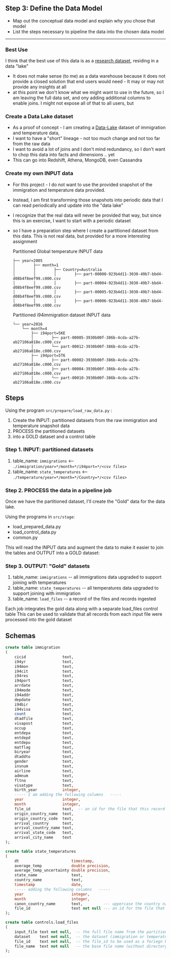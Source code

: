 
## Step 3: Define the Data Model
- Map out the conceptual data model and explain why you chose that model
- List the steps necessary to pipeline the data into the chosen data model

---
### Best Use
I think that the best use of this data is as a <u>research dataset</u>, residing in a data "lake"
- It does not make sense (to me) as a data warehouse because it does not provide a closed solution that end users would need - It may or may not provide any insights at all
- at this point we don't know what we might want to use in the future, so I am leaving the full data set, and ony adding additional columns to enable joins.  I might not expose all of that to all users, but

### Create a Data Lake dataset 
- As a proof of concept - I am creating a <u>Data-Lake</u> dataset of immigration and temperature data,
- I want to have a "short" lineage - not too much change and not too far from the raw data
- I want to avoid a lot of joins and I don't mind redundancy, so I don't want to chop this data into facts and dimensions .. yet
- This can go into Redshift, Athena, MongoDB, even Cassandra 

### Create my own INPUT data
- For this project - I do not want to use the provided snapshot of the immigration and temperature data provided.
- Instead, I am first transforming those snapshots into periodic data that I can read periodically and update into the "data lake"
- I recognize that the real data will never be provided that way, but since this is an exercise, I want to start with a periodic dataset
- so I have a preparation step where I create a partitioned dataset from this data.  This is not real data, but provided for a more interesting assignment


   Partitioned Global temperature INPUT data
   ```text
   ├── year=2005
   │        ├── month=1
   │        │        ├── Country=Australia
   │        │        │        ├── part-00000-923b4d11-3030-49b7-bbd4-d08b4f8eef99.c000.csv
   │        │        │        ├── part-00004-923b4d11-3030-49b7-bbd4-d08b4f8eef99.c000.csv
   │        │        │        ├── part-00005-923b4d11-3030-49b7-bbd4-d08b4f8eef99.c000.csv
   │        │        │        ├── part-00006-923b4d11-3030-49b7-bbd4-d08b4f8eef99.c000.csv
   
   ```
   
   Partitioned i94immigration dataset INPUT data
   ```text
   └── year=2016
       └── month=4
           ├── i94port=5KE
           │        ├── part-00005-3930b00f-386b-4cda-a27b-ab27106a818e.c000.csv
           │        └── part-00012-3930b00f-386b-4cda-a27b-ab27106a818e.c000.csv
           ├── i94port=5T6
           │        ├── part-00002-3930b00f-386b-4cda-a27b-ab27106a818e.c000.csv
           │        ├── part-00004-3930b00f-386b-4cda-a27b-ab27106a818e.c000.csv
           │        └── part-00010-3930b00f-386b-4cda-a27b-ab27106a818e.c000.csv
   
   ```
   
## Steps
Using the program  `src/prepare/load_raw_data.py` :
1. Create the INPUT: partitioned datasets from the raw immigration and temperature snapshot data
2. PROCESS the partitioned datasets 
3. into a GOLD dataset and a control table

### Step 1. INPUT: partitioned datasets
1. table_name: `immigrations`  <-- `./immigration/year=*/month=*/i94port=*/<csv files>`
2. table_name: `state_temperatures`  <-- `./temperature/year=*/month=*/Country=*/<csv files>`


### Step 2. PROCESS the data in a pipeline job
Once we have the partitioned dataset, I'll create the "Gold" data for the data lake.

Using the programs in `src/stage`:
- load_prepared_data.py
- load_control_data.py
- common.py

This will read the INPUT data and augment the data to make it easier to join the tables and OUTPUT into a GOLD dataset:

### Step 3. OUTPUT: "Gold" datasets
1. table_name: `immigrations`  -- all immigrations data upgraded to support joining with temperatures
2. table_name: `state_temperatures`  -- all temperatures data upgraded to support joining with immigration
3. table_name: `load_files`    -- a record of the files and records ingested
 
Each job integrates the gold data along with a separate load_files control table
This can be used to validate that all records from each input file were processed into the gold dataset


## Schemas

```sql
create table immigration
(
    cicid                text,
    i94yr                text,
    i94mon               text,
    i94cit               text,
    i94res               text,
    i94port              text,
    arrdate              text,
    i94mode              text,
    i94addr              text,
    depdate              text,
    i94bir               text,
    i94visa              text,
    count                text,
    dtadfile             text,
    visapost             text,
    occup                text,
    entdepa              text,
    entdepd              text,
    entdepu              text,
    matflag              text,
    biryear              text,
    dtaddto              text,
    gender               text,
    insnum               text,
    airline              text,
    admnum               text,
    fltno                text,
    visatype             text,
    birth_year           integer,
    ----- I am adding the following columns   -----
    year                 integer,
    month                integer,
    file_id              text,  -- an id for the file that this record came from
    origin_country_name  text,
    origin_country_code  text,
    arrival_country      text,
    arrival_country_name text,
    arrival_state_code   text,
    arrival_city_name    text
);
```

```sql
create table state_temperatures
(
    dt                       timestamp,
    average_temp             double precision,
    average_temp_uncertainty double precision,
    state_name               text,
    country_name             text,
    timestamp                date,
    ----- adding the following columns   ----- 
    year                     integer,
    month                    integer,
    canon_country_name       text,         --- uppercase the country name
    file_id                  text not null --- an id for the file that this record came from
);
```

```sql
create table controls.load_files
(
    input_file text not null,  -- the full file name from the partitioned datasets
    dataset    text not null,  -- the dataset (immigration or temperature ---
    file_id    text not null,  -- the file_id to be used as a foriegn key in the tables
    file_name  text not null   -- the base file name (without directory)
);
```




